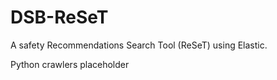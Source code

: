 # DSB-ReSeT
A safety Recommendations Search Tool (ReSeT) using Elastic.

Python crawlers placeholder
